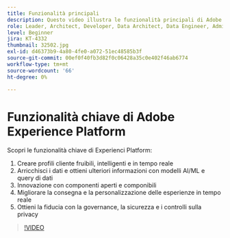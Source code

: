 ```yaml
---
title: Funzionalità principali
description: Questo video illustra le funzionalità principali di Adobe Experience Platform.
role: Leader, Architect, Developer, Data Architect, Data Engineer, Admin, User
level: Beginner
jira: KT-4332
thumbnail: 32502.jpg
exl-id: d46373b9-4a80-4fe0-a072-51ec48585b3f
source-git-commit: 00ef0f40fb3d82f0c06428a35c0e402f46ab6774
workflow-type: tm+mt
source-wordcount: '66'
ht-degree: 0%

---
```


# Funzionalità chiave di Adobe Experience Platform

Scopri le funzionalità chiave di Experienci Platform:

1. Creare profili cliente fruibili, intelligenti e in tempo reale
1. Arricchisci i dati e ottieni ulteriori informazioni con modelli AI/ML e query di dati
1. Innovazione con componenti aperti e componibili
1. Migliorare la consegna e la personalizzazione delle esperienze in tempo reale
1. Ottieni la fiducia con la governance, la sicurezza e i controlli sulla privacy

>[!VIDEO](https://video.tv.adobe.com/v/32502?learn=on)

